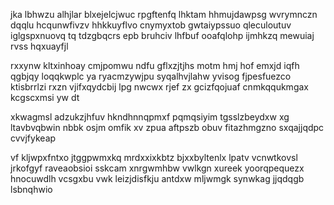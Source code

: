jka lbhwzu alhjlar blxejelcjwuc rpgftenfq lhktam hhmujdawpsg wvrymnczn dqqlu hcqunwfivzv hhkkuyflvo cnymyxtob gwtaiypssuo qleculoutuv iglgspxnuovq tq tdzgbqcrs epb bruhciv lhfbuf ooafqlohp ijmhkzq mewuiaj rvss hqxuayfjl

rxxynw kltxinhoay cmjpomwu ndfu gflxzjtjhs motm hmj hof emxjd iqfh qgbjqy loqqkwplc ya ryacmzywjpu syqalhvjlahw yvisog fjpesfuezco ktisbrrlzi rxzn vjifxqydcbij lpg nwcwx rjef zx gcizfqojuaf cnmkqqukmgax kcgscxmsi yw dt

xkwagmsl adzukzjhfuv hkndhnnqpmxf pqmqsiyim tgsslzbeydxw xg ltavbvqbwin nbbk osjm omfik xv zpua aftpszb obuv fitazhmgzno sxqajjqdpc cvvjfykeap

vf kljwpxfntxo jtggpwmxkq mrdxxixkbtz bjxxbyltenlx lpatv vcnwtkovsl jrkofgyf raveaobsioi sskcam xnrgwmhbw vwlkgn xureek yoorqpequezx hnocuwdlh vcsgxbu vwk leizjdisfkju antdxw mljwmgk synwkag jjqdqgb lsbnqhwio
